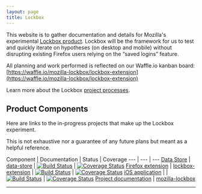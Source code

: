 ```yaml
---
layout: page
title: Lockbox
---
```


This website is to gather documentation and details for Mozilla's experimental
[Lockbox product][website]. Lockbox will be the framework for us to test and
quickly iterate on hypotheses (on desktop and mobile) without disrupting
existing Firefox users relying on the “saved logins” feature.

All planning and work performed is reflected on our Waffle.io kanban board:  
[https://waffle.io/mozilla-lockbox/lockbox-extension](https://waffle.io/mozilla-lockbox/lockbox-extension)

Learn more about the Lockbox [project processes](/process).

## Product Components

Here are links to the in-progress projects that make up the Lockbox experiment.

This is not exhaustive nor a guarantee of any future plans but meant as a
helpful reference.


Component                           | Documentation                       | Status | Coverage
---                                 | ---                                 | ---
[Data Store][datastore-repo]        | [data-store][datastore-docs]        | [![Build Status][datastore-travis-image]][datastore-travis-link] | [![Coverage Status][datastore-codecov-image]][datastore-codecov-link]
[Firefox extension][extension-repo] | [lockbox-extension][extension-docs] | [![Build Status][extension-travis-image]][extension-travis-link] |  [![Coverage Status][extension-codecov-image]][extension-codecov-link]
[iOS application][ios-repo]         |                                     | [![Build Status][ios-travis-image]][ios-travis-link] | [![Coverage Status][ios-codecov-image]][ios-codecov-link]
[Project documentation][docs-repo]  | [mozilla-lockbox][website]

---

[website]: https://mozilla-lockbox.github.io/
[datastore-repo]: https://github.com/mozilla-lockbox/lockbox-datastore
[datastore-docs]: https://mozilla-lockbox.github.io/lockbox-datastore/
[datastore-travis-image]: https://travis-ci.org/mozilla-lockbox/lockbox-datastore.svg?branch=master
[datastore-travis-link]: https://travis-ci.org/mozilla-lockbox/lockbox-datastore
[datastore-codecov-image]: https://img.shields.io/codecov/c/github/mozilla-lockbox/lockbox-datastore.svg
[datastore-codecov-link]: https://codecov.io/gh/mozilla-lockbox/lockbox-datastore

[extension-repo]: https://github.com/mozilla-lockbox/lockbox-extension
[extension-docs]: https://mozilla-lockbox.github.io/lockbox-extension/
[extension-travis-image]: https://travis-ci.org/mozilla-lockbox/lockbox-extension.svg?branch=master
[extension-travis-link]: https://travis-ci.org/mozilla-lockbox/lockbox-extension
[extension-codecov-image]: https://img.shields.io/codecov/c/github/mozilla-lockbox/lockbox-extension.svg
[extension-codecov-link]: https://codecov.io/gh/mozilla-lockbox/lockbox-extension

[ios-repo]: https://github.com/mozilla-lockbox/lockbox-ios
[ios-travis-image]: https://travis-ci.org/mozilla-lockbox/lockbox-ios.svg?branch=master
[ios-travis-link]: https://travis-ci.org/mozilla-lockbox/lockbox-ios
[ios-codecov-image]: https://img.shields.io/codecov/c/github/mozilla-lockbox/lockbox-ios.svg
[ios-codecov-link]: https://codecov.io/gh/mozilla-lockbox/lockbox-ios

[docs-repo]: https://github.com/mozilla-lockbox/mozilla-lockbox.github.io/
